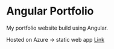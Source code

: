 # Angular Portfolio

My portfolio website build using Angular.

Hosted on Azure -> static web app
[Link](https://black-forest-0f8847103.azurestaticapps.net/)
